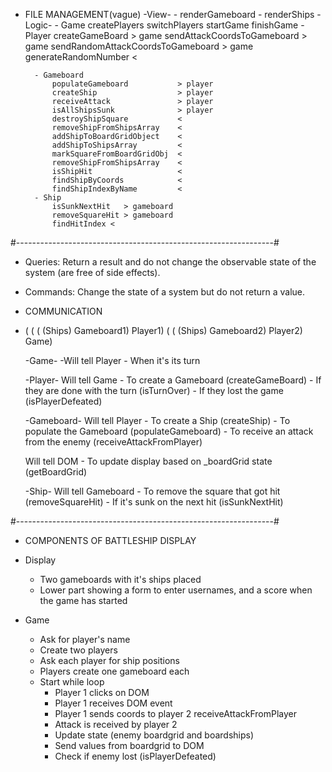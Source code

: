 - FILE MANAGEMENT(vague)
    -View-
        - renderGameboard
        - renderShips
    -Logic-
        - Game
            createPlayers
            switchPlayers
            startGame
            finishGame
        - Player
            createGameBoard                   > game
            sendAttackCoordsToGameboard       > game
            sendRandomAttackCoordsToGameboard > game
            generateRandomNumber <
       
        - Gameboard
            populateGameboard           > player
            createShip                  > player
            receiveAttack               > player
            isAllShipsSunk              > player
            destroyShipSquare           <
            removeShipFromShipsArray    <
            addShipToBoardGridObject    <
            addShipToShipsArray         <
            markSquareFromBoardGridObj  <
            removeShipFromShipsArray    <
            isShipHit                   <
            findShipByCoords            <
            findShipIndexByName         <
        - Ship
            isSunkNextHit   > gameboard
            removeSquareHit > gameboard
            findHitIndex <
    
#----------------------------------------------------------------#

- Queries: Return a result and do not change the observable state of the system (are free of side effects).

- Commands: Change the state of a system but do not return a value.

- COMMUNICATION

- ( ( ( (Ships) Gameboard1) Player1)  ( ( (Ships) Gameboard2) Player2) Game)

    -Game-
    -Will tell Player
        - When it's its turn 

    -Player-
    Will tell Game
        - To create a Gameboard (createGameBoard)
        - If they are done with the turn (isTurnOver)
        - If they lost the game (isPlayerDefeated)

    -Gameboard-
    Will tell Player
        - To create a Ship (createShip)
        - To populate the Gameboard (populateGameboard)
        - To receive an attack from the enemy (receiveAttackFromPlayer)

    Will tell DOM
        - To update display based on _boardGrid state (getBoardGrid)
    
    -Ship-
    Will tell Gameboard
        - To remove the square that got hit (removeSquareHit)
        - If it's sunk on the next hit (isSunkNextHit)

#----------------------------------------------------------------#

- COMPONENTS OF BATTLESHIP DISPLAY
 - Display
    - Two gameboards with it's ships placed
    - Lower part showing a form to enter usernames, and a
      score when the game has started

- Game
    - Ask for player's name
    - Create two players
    - Ask each player for ship positions
    - Players create one gameboard each
    - Start while loop
        - Player 1 clicks on DOM
        - Player 1 receives DOM event
        - Player 1 sends coords to player 2 receiveAttackFromPlayer
        - Attack is received by player 2
        - Update state (enemy boardgrid and boardships)
        - Send values from boardgrid to DOM
        - Check if enemy lost (isPlayerDefeated)
    